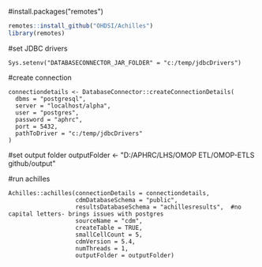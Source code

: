 #install.packages("remotes")
````R
remotes::install_github("OHDSI/Achilles")
library(remotes)
````
#set JDBC drivers
````
Sys.setenv("DATABASECONNECTOR_JAR_FOLDER" = "c:/temp/jdbcDrivers")
````

#create connection
````
connectiondetails <- DatabaseConnector::createConnectionDetails(
  dbms = "postgresql",
  server = "localhost/alpha",
  user = "postgres",
  password = "aphrc",
  port = 5432,
  pathToDriver = "c:/temp/jdbcDrivers"
)
````
#set output folder 
outputFolder <- "D:/APHRC/LHS/OMOP ETL/OMOP-ETLS github/output"


#run achilles
````
Achilles::achilles(connectionDetails = connectiondetails,
                   cdmDatabaseSchema = "public",
                   resultsDatabaseSchema = "achillesresults",  #no capital letters- brings issues with postgres
                   sourceName = "cdm",
                   createTable = TRUE,
                   smallCellCount = 5,
                   cdmVersion = 5.4,
                   numThreads = 1,
                   outputFolder = outputFolder)
````



                       

